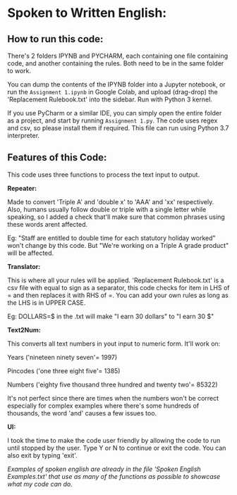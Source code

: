 # Spoken to Written English:
## How to run this code:

There's 2 folders IPYNB and PYCHARM, each containing one file containing code, and another containing the rules.
Both need to be in the same folder to work.

You can dump the contents of the IPYNB folder into a Jupyter notebook, or run the `Assignment 1.ipynb` 
in Google Colab, and upload (drag-drop) the 'Replacement Rulebook.txt' into the sidebar. Run with Python 3 kernel.

If you use PyCharm or a similar IDE, you can simply open the entire folder as a project, and start by running 
`Assignment 1.py`. The code uses regex and csv, so please install them if required. This file can run
using Python 3.7 interpreter.

## Features of this Code:
This code uses three functions to process the text input to output.

**Repeater:** 

Made to convert 'Triple A' and 'double x' to 'AAA' and 'xx' respectively. Also, humans usually follow
double or triple with a single letter while speaking, so I added a check that'll make sure that common phrases using these
words arent affected. 

Eg: "Staff are entitled to double time for each statutory holiday worked" won't change by this code. But "We're working
on a Triple A grade product" will be affected.

**Translator:**

This is where all your rules will be applied. 'Replacement Rulebook.txt' is a csv file with equal to sign as a separator,
this code checks for item in LHS of = and then replaces it with RHS of =. You can add your own rules as long as the LHS is in
UPPER CASE.

Eg: DOLLARS=$ in the .txt will make "I earn 30 dollars" to "I earn 30 $"

**Text2Num:**

This converts all text numbers in yout input to numeric form. It'll work on:

Years ('nineteen ninety seven'= 1997)

Pincodes ('one three eight five'= 1385)

Numbers ('eighty five thousand three hundred and twenty two'= 85322)

It's not perfect since there are times when the numbers won't be correct especially for complex examples where there's 
some hundreds of thousands, the word 'and' causes a few issues too.

**UI:**

I took the time to make the code user friendly by allowing the code to run until stopped by the user. 
Type Y or N to continue or exit the code. You can also exit by typing 'exit'.

*Examples of spoken english are already in the file 'Spoken English Examples.txt' that use as many of the functions as possible to showcase what my code can do.*
